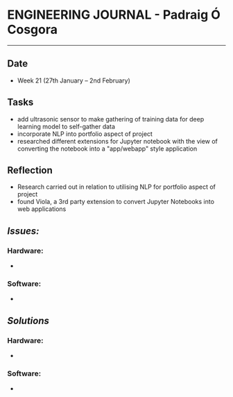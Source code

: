 
# **ENGINEERING JOURNAL - Padraig Ó Cosgora**
----------------------------------------------------------------------

## **Date**
-	Week 21 (27th January – 2nd February)

## **Tasks**
-	add ultrasonic sensor to make gathering of training data for deep learning model to self-gather data
- incorporate NLP into portfolio aspect of project
- researched different extensions for Jupyter notebook with the view of converting the notebook into a "app/webapp" style application

## **Reflection**
-	Research carried out in relation to utilising NLP for portfolio aspect of project
- found Viola, a 3rd party extension to convert Jupyter Notebooks into web applications

## **_Issues:_**

### **Hardware:**
-	

### **Software:**
-	

## **_Solutions_**

### **Hardware:**
-	

### **Software:**
-
